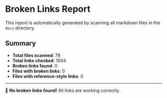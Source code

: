 # Broken Links Report

This report is automatically generated by scanning all markdown files in the `docs` directory.

## Summary

- **Total files scanned**: 79
- **Total links checked**: 1004
- **Broken links found**: 0
- **Files with broken links**: 0
- **Files with reference-style links**: 0

---

🎉 **No broken links found!** All links are working correctly.

